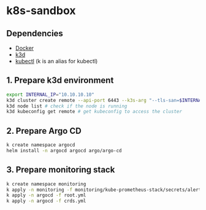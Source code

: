 # k8s-sandbox

## Dependencies

- [Docker](https://docs.docker.com/get-docker/)
- [k3d](https://k3d.io/)
- [kubectl](https://kubernetes.io/docs/tasks/tools/install-kubectl/) (k is an alias for kubectl)

## 1. Prepare k3d environment

```bash
export INTERNAL_IP="10.10.10.10"
k3d cluster create remote --api-port 6443 --k3s-arg "--tls-san=$INTERNAL_IP"@server:\*
k3d node list # check if the node is running
k3d kubeconfig get remote # get kubeconfig to access the cluster
```

## 2. Prepare Argo CD

```bash
k create namespace argocd
helm install -n argocd argocd argo/argo-cd
```

## 3. Prepare monitoring stack

```bash
k create namespace monitoring
k apply -n monitoring -f monitoring/kube-prometheus-stack/secrets/alertmanager-secrets.yml
k apply -n argocd -f root.yml
k apply -n argocd -f crds.yml
```
